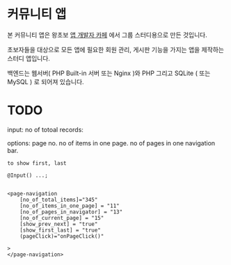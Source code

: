 # 커뮤니티 앱

본 커뮤니티 앱은 왕초보 [앱 개발자 카페](http://www.angular.com) 에서 그룹 스터디용으로 만든 것입니다.

초보자들을 대상으로 모든 앱에 필요한 회원 관리, 게시판 기능을 가지는 앱을 제작하는 스터디 앱입니다.

백엔드는 웹서버( PHP Built-in 서버 또는 Nginx )와 PHP 그리고 SQLite ( 또는 MySQL ) 로 되어져 있습니다.



# TODO

input:
    no of totoal records:

options:
    page no.
    no of items in one page.
    no of pages in one navigation bar.

    to show first, last

    @Input() ...;


    <page-navigation
        [no_of_total_items]="345"
        [no_of_items_in_one_page] = "11"
        [no_of_pages_in_navigator] = "13"
        [no_of_current_page] = "15"
        [show_prev_next] = "true"
        [show_first_last] = "true"
        (pageClick)="onPageClick()"
        
    >
    </page-navigation>
